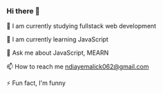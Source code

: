 ### Hi there 👋


🔭 I am currently studying fullstack web development

🌱 I am currently learning JavaScript

💬 Ask me about JavaScript, MEARN

📫 How to reach me ndiayemalick062@gmail.com

⚡ Fun fact, I'm funny

